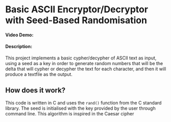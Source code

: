 # Basic ASCII Encryptor/Decryptor with Seed-Based Randomisation
#### Video Demo:
#### Description:
This project implements a basic cypher/decypher of ASCII text as input, using a seed as a key in order to generate random numbers that will be the delta that will cypher or decypher the text for each character, and then it will produce a textfile as the output.

## How does it work?
This code is written in C and uses the `rand()` function from the C standard library.
The seed is initialised with the key provided by the user through command line.
This algorithm is inspired in the Caesar cipher
